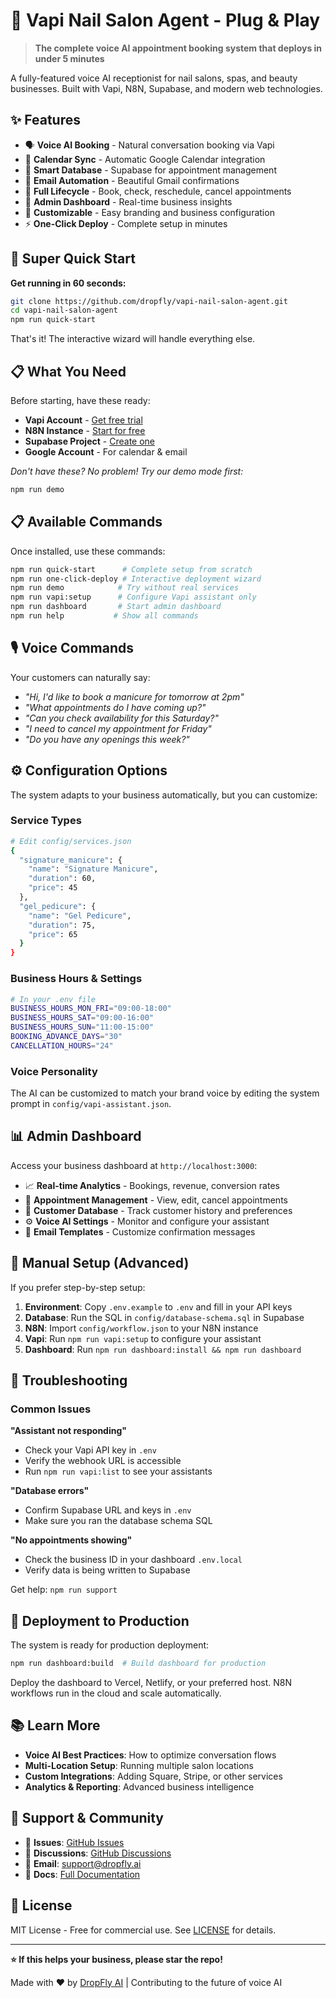 # 🎯 Vapi Nail Salon Agent - Plug & Play

> **The complete voice AI appointment booking system that deploys in under 5 minutes**

A fully-featured voice AI receptionist for nail salons, spas, and beauty businesses. Built with Vapi, N8N, Supabase, and modern web technologies.

## ✨ Features

- 🗣️ **Voice AI Booking** - Natural conversation booking via Vapi
- 📅 **Calendar Sync** - Automatic Google Calendar integration  
- 💾 **Smart Database** - Supabase for appointment management
- 📧 **Email Automation** - Beautiful Gmail confirmations
- 🔄 **Full Lifecycle** - Book, check, reschedule, cancel appointments
- 📱 **Admin Dashboard** - Real-time business insights
- 🎨 **Customizable** - Easy branding and business configuration
- ⚡ **One-Click Deploy** - Complete setup in minutes

## 🚀 Super Quick Start

**Get running in 60 seconds:**

```bash
git clone https://github.com/dropfly/vapi-nail-salon-agent.git
cd vapi-nail-salon-agent
npm run quick-start
```

That's it! The interactive wizard will handle everything else.

## 📋 What You Need

Before starting, have these ready:

- **Vapi Account** - [Get free trial](https://vapi.ai)
- **N8N Instance** - [Start for free](https://n8n.cloud) 
- **Supabase Project** - [Create one](https://supabase.com)
- **Google Account** - For calendar & email

*Don't have these? No problem! Try our demo mode first:*

```bash
npm run demo
```

## 📋 Available Commands

Once installed, use these commands:

```bash
npm run quick-start      # Complete setup from scratch
npm run one-click-deploy # Interactive deployment wizard  
npm run demo            # Try without real services
npm run vapi:setup      # Configure Vapi assistant only
npm run dashboard       # Start admin dashboard
npm run help           # Show all commands
```

## 🎙️ Voice Commands

Your customers can naturally say:

- *"Hi, I'd like to book a manicure for tomorrow at 2pm"*
- *"What appointments do I have coming up?"*
- *"Can you check availability for this Saturday?"*
- *"I need to cancel my appointment for Friday"*
- *"Do you have any openings this week?"*

## ⚙️ Configuration Options

The system adapts to your business automatically, but you can customize:

### Service Types
```bash
# Edit config/services.json
{
  "signature_manicure": {
    "name": "Signature Manicure", 
    "duration": 60,
    "price": 45
  },
  "gel_pedicure": {
    "name": "Gel Pedicure",
    "duration": 75, 
    "price": 65
  }
}
```

### Business Hours & Settings
```bash
# In your .env file
BUSINESS_HOURS_MON_FRI="09:00-18:00"
BUSINESS_HOURS_SAT="09:00-16:00"
BUSINESS_HOURS_SUN="11:00-15:00"
BOOKING_ADVANCE_DAYS="30"
CANCELLATION_HOURS="24"
```

### Voice Personality
The AI can be customized to match your brand voice by editing the system prompt in `config/vapi-assistant.json`.

## 📊 Admin Dashboard

Access your business dashboard at `http://localhost:3000`:

- 📈 **Real-time Analytics** - Bookings, revenue, conversion rates
- 📅 **Appointment Management** - View, edit, cancel appointments
- 👥 **Customer Database** - Track customer history and preferences
- ⚙️ **Voice AI Settings** - Monitor and configure your assistant
- 📧 **Email Templates** - Customize confirmation messages

## 🔧 Manual Setup (Advanced)

If you prefer step-by-step setup:

1. **Environment**: Copy `.env.example` to `.env` and fill in your API keys
2. **Database**: Run the SQL in `config/database-schema.sql` in Supabase
3. **N8N**: Import `config/workflow.json` to your N8N instance
4. **Vapi**: Run `npm run vapi:setup` to configure your assistant
5. **Dashboard**: Run `npm run dashboard:install && npm run dashboard`

## 🐛 Troubleshooting

### Common Issues

**"Assistant not responding"**
- Check your Vapi API key in `.env`
- Verify the webhook URL is accessible
- Run `npm run vapi:list` to see your assistants

**"Database errors"** 
- Confirm Supabase URL and keys in `.env`
- Make sure you ran the database schema SQL

**"No appointments showing"**
- Check the business ID in your dashboard `.env.local`
- Verify data is being written to Supabase

Get help: `npm run support`

## 🚀 Deployment to Production

The system is ready for production deployment:

```bash
npm run dashboard:build  # Build dashboard for production
```

Deploy the dashboard to Vercel, Netlify, or your preferred host.
N8N workflows run in the cloud and scale automatically.

## 📚 Learn More

- **Voice AI Best Practices**: How to optimize conversation flows
- **Multi-Location Setup**: Running multiple salon locations  
- **Custom Integrations**: Adding Square, Stripe, or other services
- **Analytics & Reporting**: Advanced business intelligence

## 🤝 Support & Community

- 🐛 **Issues**: [GitHub Issues](https://github.com/dropfly/vapi-nail-salon-agent/issues)
- 💬 **Discussions**: [GitHub Discussions](https://github.com/dropfly/vapi-nail-salon-agent/discussions)
- 📧 **Email**: support@dropfly.ai
- 📖 **Docs**: [Full Documentation](https://docs.dropfly.ai)

## 📄 License

MIT License - Free for commercial use. See [LICENSE](LICENSE) for details.

---

**⭐ If this helps your business, please star the repo!**

Made with ❤️ by [DropFly AI](https://dropfly.ai) | Contributing to the future of voice AI